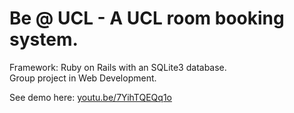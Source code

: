 # Be @ UCL - A UCL room booking system.

Framework: Ruby on Rails with an SQLite3 database.<br>
Group project in Web Development.<br>

See demo here: <a href="youtu.be/7YihTQEQq1o" target="blank">youtu.be/7YihTQEQq1o</a>

